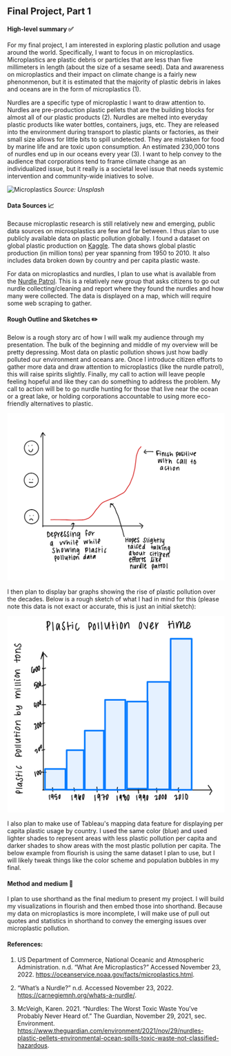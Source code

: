 
## Final Project, Part 1

#### High-level summary ✅
For my final project, I am interested in exploring plastic pollution and usage around the world. Specifically, I want to focus in on microplastics. Microplastics are plastic debris or particles that are less than five millimeters in length (about the size of a sesame seed). Data and awareness on microplastics and their impact on climate change is a fairly new phenonmenon, but it is estimated that the majority of plastic debris in lakes and oceans are in the form of microplastics (1). 

Nurdles are a specific type of microplastic I want to draw attention to. Nurdles are pre-production plastic pellets that are the building blocks for almost all of our plastic products (2). Nurdles are melted into everyday plastic products like water bottles, containers, jugs, etc. They are released into the environment during transport to plastic plants or factories, as their small size allows for little bits to spill undetected. They are mistaken for food by marine life and are toxic upon consumption. An estimated 230,000 tons of nurdles end up in our oceans every year (3). I want to help convey to the audience that corporations tend to frame climate change as an individualized issue, but it really is a societal level issue that needs systemic intervention and community-wide iniatives to solve.  

![Microplastics](https://images.unsplash.com/photo-1622391543141-a522421627cd?ixlib=rb-4.0.3&ixid=MnwxMjA3fDB8MHxwaG90by1wYWdlfHx8fGVufDB8fHx8&auto=format&fit=crop&w=1742&q=80 "Source: Unsplash")
*Source: Unsplash*

#### Data Sources 📈
Because microplastic research is still relatively new and emerging, public data sources on microsplastics are few and far between. I thus plan to use publicly available data on plastic pollution globally. I found a dataset on global plastic production on [Kaggle](https://www.kaggle.com/datasets/sohamgade/plastic-datasets). The data shows global plastic production (in million tons) per year spanning from 1950 to 2010. It also includes data broken down by country and per capita plastic waste. 

For data on microplastics and nurdles, I plan to use what is available from the [Nurdle Patrol](https://nurdlepatrol.org/). This is a relatively new group that asks citizens to go out nurdle collecting/cleaning and report where they found the nurdles and how many were collected. The data is displayed on a map, which will require some web scraping to gather. 

#### Rough Outline and Sketches ✏️
Below is a rough story arc of how I will walk my audience through my presentation. The bulk of the beginning and middle of my overview will be pretty depressing. Most data on plastic pollution shows just how badly polluted our environment and oceans are. Once I introduce citizen efforts to gather more data and draw attention to microplastics (like the nurdle patrol), this will raise spirits slightly. Finally, my call to action will leave people feeling hopeful and like they can do something to address the problem. My call to action will be to go nurdle hunting for those that live near the ocean or a great lake, or holding corporations accountable to using more eco-friendly alternatives to plastic. 

![Audience Emotion](2164.jpg)

I then plan to display bar graphs showing the rise of plastic pollution over the decades. Below is a rough sketch of what I had in mind for this (please note this data is not exact or accurate, this is just an initial sketch): 

![Sketch1](10636.jpg)

I also plan to make use of Tableau's mapping data feature for displaying per capita plastic usage by country. I used the same color (blue) and used lighter shades to represent areas with less plastic pollution per capita and darker shades to show areas with the most plastic pollution per capita. The below example from flourish is using the same dataset I plan to use, but I will likely tweak things like the color scheme and population bubbles in my final. 

<div class="flourish-embed flourish-map" data-src="visualisation/11932365"><script src="https://public.flourish.studio/resources/embed.js"></script></div>

#### Method and medium 🌟
I plan to use shorthand as the final medium to present my project. I will build my visualizations in flourish and then embed those into shorthand. Because my data on microplastics is more incomplete, I will make use of pull out quotes and statistics in shorthand to convey the emerging issues over microplastic pollution.

#### References:
1. US Department of Commerce, National Oceanic and Atmospheric Administration. n.d. “What Are Microplastics?” Accessed November 23, 2022. https://oceanservice.noaa.gov/facts/microplastics.html.

2. “What’s a Nurdle?” n.d. Accessed November 23, 2022. https://carnegiemnh.org/whats-a-nurdle/.

3. McVeigh, Karen. 2021. “Nurdles: The Worst Toxic Waste You’ve Probably Never Heard of.” The Guardian, November 29, 2021, sec. Environment. https://www.theguardian.com/environment/2021/nov/29/nurdles-plastic-pellets-environmental-ocean-spills-toxic-waste-not-classified-hazardous.
